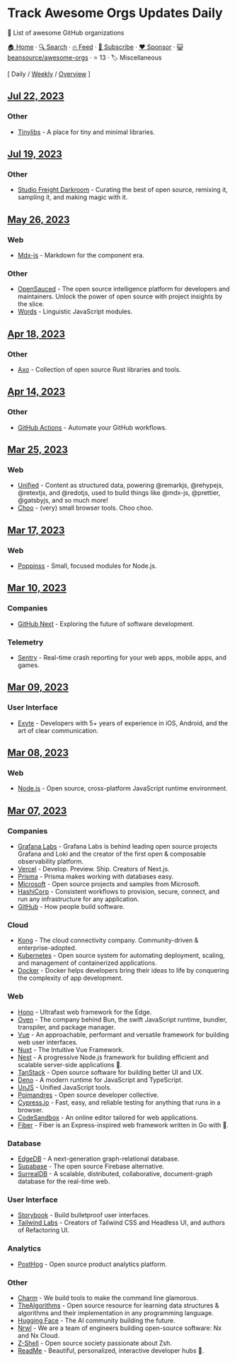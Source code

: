# Track Awesome Orgs Updates Daily

🥰 List of awesome GitHub organizations

[🏠 Home](/README.md) · [🔍 Search](https://www.trackawesomelist.com/search/) · [🔥 Feed](https://www.trackawesomelist.com/beansource/awesome-orgs/rss.xml) · [📮 Subscribe](https://trackawesomelist.us17.list-manage.com/subscribe?u=d2f0117aa829c83a63ec63c2f&id=36a103854c) · [❤️  Sponsor](https://github.com/sponsors/theowenyoung) · [😺 beansource/awesome-orgs](https://github.com/beansource/awesome-orgs) · ⭐ 13 · 🏷️ Miscellaneous

[ Daily / [Weekly](/content/beansource/awesome-orgs/week/README.md) / [Overview](/content/beansource/awesome-orgs/readme/README.md) ]

## [Jul 22, 2023](/content/2023/07/22/README.md)

### Other

*   [Tinylibs](https://github.com/tinylibs) - A place for tiny and minimal libraries.

## [Jul 19, 2023](/content/2023/07/19/README.md)

### Other

*   [Studio Freight Darkroom](https://github.com/studio-freight) - Curating the best of open source, remixing it, sampling it, and making magic with it.

## [May 26, 2023](/content/2023/05/26/README.md)

### Web

*   [Mdx-js](https://github.com/mdx-js) - Markdown for the component era.

### Other

*   [OpenSauced](https://github.com/open-sauced) - The open source intelligence platform for developers and maintainers. Unlock the power of open source with project insights by the slice.
*   [Words](https://github.com/words) - Linguistic JavaScript modules.

## [Apr 18, 2023](/content/2023/04/18/README.md)

### Other

*   [Axo](https://github.com/axodotdev) - Collection of open source Rust libraries and tools.

## [Apr 14, 2023](/content/2023/04/14/README.md)

### Other

*   [GitHub Actions](https://github.com/actions) - Automate your GitHub workflows.

## [Mar 25, 2023](/content/2023/03/25/README.md)

### Web

*   [Unified](https://github.com/unifiedjs) - Content as structured data, powering @remarkjs, @rehypejs, @retextjs, and @redotjs, used to build things like @mdx-js, @prettier, @gatsbyjs, and so much more!
*   [Choo](https://github.com/choojs) - (very) small browser tools. Choo choo.

## [Mar 17, 2023](/content/2023/03/17/README.md)

### Web

*   [Poppinss](https://github.com/poppinss) - Small, focused modules for Node.js.

## [Mar 10, 2023](/content/2023/03/10/README.md)

### Companies

*   [GitHub Next](https://github.com/githubnext) - Exploring the future of software development.

### Telemetry

*   [Sentry](https://github.com/getsentry) - Real-time crash reporting for your web apps, mobile apps, and games.

## [Mar 09, 2023](/content/2023/03/09/README.md)

### User Interface

*   [Exyte](https://github.com/exyte) - Developers with 5+ years of experience in iOS, Android, and the art of clear communication.

## [Mar 08, 2023](/content/2023/03/08/README.md)

### Web

*   [Node.js](https://github.com/nodejs) - Open source, cross-platform JavaScript runtime environment.

## [Mar 07, 2023](/content/2023/03/07/README.md)

### Companies

*   [Grafana Labs](https://github.com/grafana) - Grafana Labs is behind leading open source projects Grafana and Loki and the creator of the first open & composable observability platform.
*   [Vercel](https://github.com/vercel) - Develop. Preview. Ship. Creators of Next.js.
*   [Prisma](https://github.com/prisma) - Prisma makes working with databases easy.
*   [Microsoft](https://github.com/microsoft) - Open source projects and samples from Microsoft.
*   [HashiCorp](https://github.com/hashicorp) - Consistent workflows to provision, secure, connect, and run any infrastructure for any application.
*   [GitHub](https://github.com/github) - How people build software.

### Cloud

*   [Kong](https://github.com/Kong) - The cloud connectivity company. Community-driven & enterprise-adopted.
*   [Kubernetes](https://github.com/kubernetes) - Open source system for automating deployment, scaling, and management of containerized applications.
*   [Docker](https://github.com/docker) - Docker helps developers bring their ideas to life by conquering the complexity of app development.

### Web

*   [Hono](https://github.com/honojs) - Ultrafast web framework for the Edge.
*   [Oven](https://github.com/oven-sh) - The company behind Bun, the swift JavaScript runtime, bundler, transpiler, and package manager.
*   [Vue](https://github.com/vuejs) - An approachable, performant and versatile framework for building web user interfaces.
*   [Nuxt](https://github.com/nuxt) - The Intuitive Vue Framework.
*   [Nest](https://github.com/nestjs) - A progressive Node.js framework for building efficient and scalable server-side applications 🚀.
*   [TanStack](https://github.com/TanStack) - Open source software for building better UI and UX.
*   [Deno](https://github.com/denoland) - A modern runtime for JavaScript and TypeScript.
*   [UnJS](https://github.com/unjs) - Unified JavaScript tools.
*   [Poimandres](https://github.com/pmndrs) - Open source developer collective.
*   [Cypress.io](https://github.com/cypress-io) - Fast, easy, and reliable testing for anything that runs in a browser.
*   [CodeSandbox](https://github.com/codesandbox) - An online editor tailored for web applications.
*   [Fiber](https://github.com/gofiber) - Fiber is an Express-inspired web framework written in Go with 💖.

### Database

*   [EdgeDB](https://github.com/edgedb) - A next-generation graph-relational database.
*   [Supabase](https://github.com/supabase) - The open source Firebase alternative.
*   [SurrealDB](https://github.com/surrealdb) - A scalable, distributed, collaborative, document-graph database for the real-time web.

### User Interface

*   [Storybook](https://github.com/storybookjs) - Build bulletproof user interfaces.
*   [Tailwind Labs](https://github.com/tailwindlabs) - Creators of Tailwind CSS and Headless UI, and authors of Refactoring UI.

### Analytics

*   [PostHog](https://github.com/PostHog) - Open source product analytics platform.

### Other

*   [Charm](https://github.com/charmbracelet) - We build tools to make the command line glamorous.
*   [TheAlgorithms](https://github.com/thealgorithms) - Open source resource for learning data structures & algorithms and their implementation in any programming language.
*   [Hugging Face](https://github.com/huggingface) - The AI community building the future.
*   [Nrwl](https://github.com/nrwl) - We are a team of engineers building open-source software: Nx and Nx Cloud.
*   [Z-Shell](https://github.com/z-shell) - Open source society passionate about Zsh.
*   [ReadMe](https://github.com/readmeio) - Beautiful, personalized, interactive developer hubs 🦉.